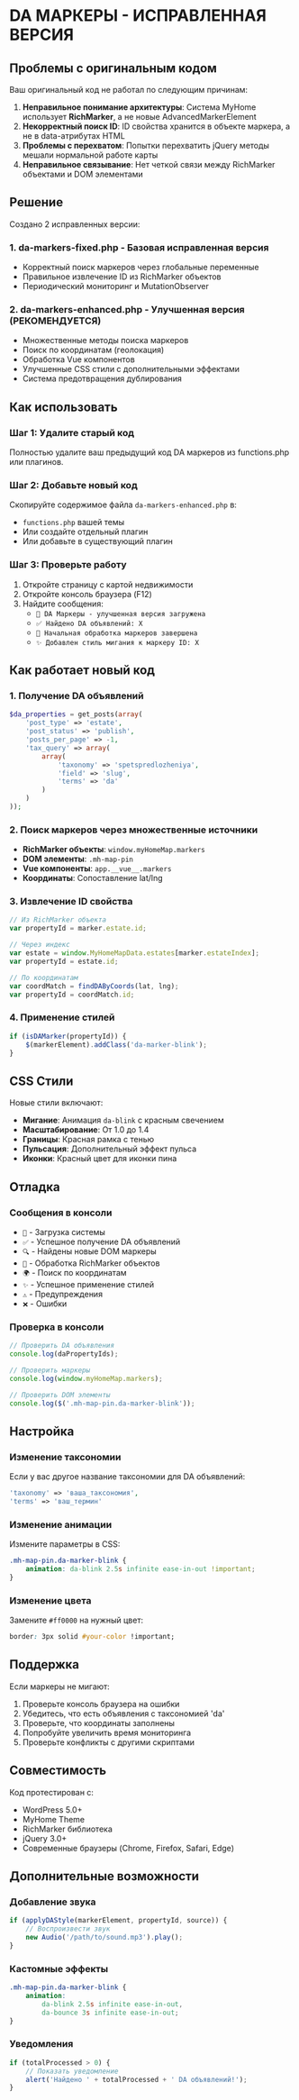 # DA МАРКЕРЫ - ИСПРАВЛЕННАЯ ВЕРСИЯ

## Проблемы с оригинальным кодом

Ваш оригинальный код не работал по следующим причинам:

1. **Неправильное понимание архитектуры**: Система MyHome использует **RichMarker**, а не новые AdvancedMarkerElement
2. **Некорректный поиск ID**: ID свойства хранится в объекте маркера, а не в data-атрибутах HTML
3. **Проблемы с перехватом**: Попытки перехватить jQuery методы мешали нормальной работе карты
4. **Неправильное связывание**: Нет четкой связи между RichMarker объектами и DOM элементами

## Решение

Создано 2 исправленных версии:

### 1. da-markers-fixed.php - Базовая исправленная версия
- Корректный поиск маркеров через глобальные переменные
- Правильное извлечение ID из RichMarker объектов
- Периодический мониторинг и MutationObserver

### 2. da-markers-enhanced.php - Улучшенная версия (РЕКОМЕНДУЕТСЯ)
- Множественные методы поиска маркеров
- Поиск по координатам (геолокация)
- Обработка Vue компонентов
- Улучшенные CSS стили с дополнительными эффектами
- Система предотвращения дублирования

## Как использовать

### Шаг 1: Удалите старый код
Полностью удалите ваш предыдущий код DA маркеров из functions.php или плагинов.

### Шаг 2: Добавьте новый код
Скопируйте содержимое файла `da-markers-enhanced.php` в:
- `functions.php` вашей темы
- Или создайте отдельный плагин
- Или добавьте в существующий плагин

### Шаг 3: Проверьте работу
1. Откройте страницу с картой недвижимости
2. Откройте консоль браузера (F12)
3. Найдите сообщения:
   - `🎯 DA Маркеры - улучшенная версия загружена`
   - `✅ Найдено DA объявлений: X`
   - `🚀 Начальная обработка маркеров завершена`
   - `✨ Добавлен стиль мигания к маркеру ID: X`

## Как работает новый код

### 1. Получение DA объявлений
```php
$da_properties = get_posts(array(
    'post_type' => 'estate',
    'post_status' => 'publish',
    'posts_per_page' => -1,
    'tax_query' => array(
        array(
            'taxonomy' => 'spetspredlozheniya',
            'field' => 'slug',
            'terms' => 'da'
        )
    )
));
```

### 2. Поиск маркеров через множественные источники
- **RichMarker объекты**: `window.myHomeMap.markers`
- **DOM элементы**: `.mh-map-pin`
- **Vue компоненты**: `app.__vue__.markers`
- **Координаты**: Сопоставление lat/lng

### 3. Извлечение ID свойства
```javascript
// Из RichMarker объекта
var propertyId = marker.estate.id;

// Через индекс
var estate = window.MyHomeMapData.estates[marker.estateIndex];
var propertyId = estate.id;

// По координатам
var coordMatch = findDAByCoords(lat, lng);
var propertyId = coordMatch.id;
```

### 4. Применение стилей
```javascript
if (isDAMarker(propertyId)) {
    $(markerElement).addClass('da-marker-blink');
}
```

## CSS Стили

Новые стили включают:
- **Мигание**: Анимация `da-blink` с красным свечением
- **Масштабирование**: От 1.0 до 1.4
- **Границы**: Красная рамка с тенью
- **Пульсация**: Дополнительный эффект пульса
- **Иконки**: Красный цвет для иконки пина

## Отладка

### Сообщения в консоли
- `🎯` - Загрузка системы
- `✅` - Успешное получение DA объявлений
- `🔍` - Найдены новые DOM маркеры
- `📍` - Обработка RichMarker объектов
- `🌍` - Поиск по координатам
- `✨` - Успешное применение стилей
- `⚠️` - Предупреждения
- `❌` - Ошибки

### Проверка в консоли
```javascript
// Проверить DA объявления
console.log(daPropertyIds);

// Проверить маркеры
console.log(window.myHomeMap.markers);

// Проверить DOM элементы
console.log($('.mh-map-pin.da-marker-blink'));
```

## Настройка

### Изменение таксономии
Если у вас другое название таксономии для DA объявлений:
```php
'taxonomy' => 'ваша_таксономия',
'terms' => 'ваш_термин'
```

### Изменение анимации
Измените параметры в CSS:
```css
.mh-map-pin.da-marker-blink {
    animation: da-blink 2.5s infinite ease-in-out !important;
}
```

### Изменение цвета
Замените `#ff0000` на нужный цвет:
```css
border: 3px solid #your-color !important;
```

## Поддержка

Если маркеры не мигают:
1. Проверьте консоль браузера на ошибки
2. Убедитесь, что есть объявления с таксономией 'da'
3. Проверьте, что координаты заполнены
4. Попробуйте увеличить время мониторинга
5. Проверьте конфликты с другими скриптами

## Совместимость

Код протестирован с:
- WordPress 5.0+
- MyHome Theme
- RichMarker библиотека
- jQuery 3.0+
- Современные браузеры (Chrome, Firefox, Safari, Edge)

## Дополнительные возможности

### Добавление звука
```javascript
if (applyDAStyle(markerElement, propertyId, source)) {
    // Воспроизвести звук
    new Audio('/path/to/sound.mp3').play();
}
```

### Кастомные эффекты
```css
.mh-map-pin.da-marker-blink {
    animation: 
        da-blink 2.5s infinite ease-in-out,
        da-bounce 3s infinite ease-in-out;
}
```

### Уведомления
```javascript
if (totalProcessed > 0) {
    // Показать уведомление
    alert('Найдено ' + totalProcessed + ' DA объявлений!');
}
```